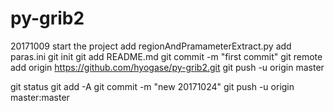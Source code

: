 # py-grib2
20171009
start the project
add regionAndPramameterExtract.py
add paras.ini
git init
git add README.md
git commit -m "first commit"
git remote add origin https://github.com/hyogase/py-grib2.git
git push -u origin master



  git status
  git add -A
  git commit -m "new 20171024"
  git push -u origin master:master

